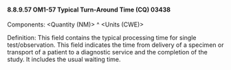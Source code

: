 #### 8.8.9.57 OM1-57 Typical Turn-Around Time (CQ) 03438

Components: &lt;Quantity (NM)> ^ &lt;Units (CWE)>

Definition: This field contains the typical processing time for single test/observation. This field indicates the time from delivery of a specimen or transport of a patient to a diagnostic service and the completion of the study. It includes the usual waiting time.
